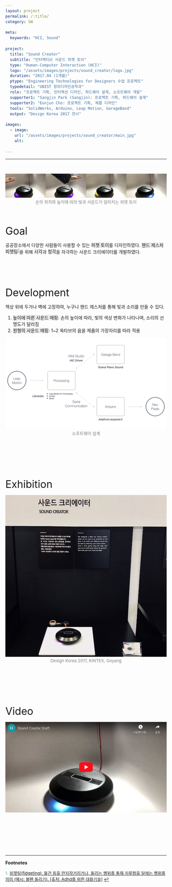 ```yaml
---
layout: project
permalink: /:title/
category: SW

meta:
  keywords: "HCI, Sound"

project:
  title: "Sound Creator"
  subtitle: "인터랙티브 사운드 피젯 토이"
  type: "Human-Computer Interaction (HCI)"
  logo: "/assets/images/projects/sound_creator/logo.jpg"
  duration: "2017.04 (1개월)"
  ptype: "Engineering Technologies for Designers 수업 프로젝트"
  typedetail: "UNIST 창의디자인공학과"
  role: "프로젝트 기획, 인터랙션 디자인, 하드웨어 설계, 소프트웨어 개발"
  supporter1: "Sangjin Park (Sangjin): 프로젝트 기획, 하드웨어 설계"
  supporter2: "Eunjun Cho: 프로젝트 기획, 제품 디자인"
  tools: "SolidWorks, Arduino, Leap Motion, GarageBand"
  output: "Design Korea 2017 전시"

images:
  - image:
    url: "/assets/images/projects/sound_creator/main.jpg"
    alt:

---
```

---
<br>
<p align="center">
  <img src="/assets/images/projects/sound_creator/intro.png">
  <br>
  <font size="2em" color="gray">손의 위치와 높이에 따라 빛과 사운드가 달라지는 피젯 토이</font>
</p>
<br><br>

<font size="6em">Goal</font>
<br>

공공장소에서 다양한 사람들이 사용할 수 있는 <span style="background-color:#EBEBEB">피젯 토이</span>를 디자인하였다. <span style="background-color:#EBEBEB">핸드 제스처 피젯팅</span><sup id="F01">[<span style="color:MediumSeaGreen">1</span>](#footnote_1)</sup>을 위해 <span style="background-color:#EBEBEB">시각</span>과 <span style="background-color:#EBEBEB">청각</span>을 자극하는 사운드 크리에이터를 개발하였다.
<br><br><br><br><br><br>

<font size="6em">Development</font>
<br>

책상 위에 두거나 벽에 고정하여, 누구나 핸드 제스처를 통해 빛과 소리를 만들 수 있다.
01. <span style="background-color:#EBEBEB">높이에 따른 사운드 매핑</span>: 손의 높이에 따라, 빛의 색상 변화가 나타나며, 소리의 선명도가 달라짐
02. <span style="background-color:#EBEBEB">원형의 사운드 매핑</span>: 1~2 옥타브의 음을 제품의 가장자리를 따라 적용

<p align="center">
  <img src="/assets/images/projects/sound_creator/tech.jpeg">
  <br>
  <font size="2em" color="gray">소프트웨어 설계</font>
</p>     
<br><br><br><br><br><br>

<font size="6em">Exhibition</font>
<br>

<p align="center">
  <img src="/assets/images/projects/sound_creator/dk.jpeg">
  <br>
  <font size="2em" color="gray">Design Korea 2017, KINTEX, Goyang</font>
</p>   
<br><br><br><br><br><br>

<font size="6em">Video</font>
<br>

<p align="center">
  <a href="https://youtu.be/DJRkd_WlnzQ">
  <img src="/assets/images/projects/sound_creator/video.png">
  </a>
</p>  
<br><br><br><br><br><br>

---

**Footnotes**  

<a name="footnote_1"><font size="2em" color="MediumSeaGreen">1.</font></a> [<font size="2em">피젯팅(fidgeting): 물건 등을 만지작거리거나, 돌리는 행위를 통해 지루함을 달래는 행위를 의미 (예시: 볼펜 돌리기). <u>[출처: Adhd를 위한 대화기술]</u></font>](https://blog.naver.com/bshean1129/221584228215) [↩](#F01)  

<br><br><br>
